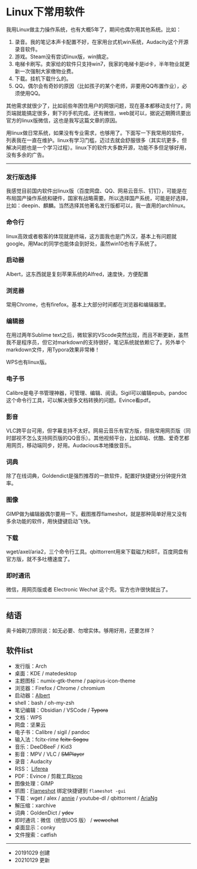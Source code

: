 # Linux下常用软件

我用Linux做主力操作系统，也有大概5年了，期间也偶尔用其他系统。比如：

1. 录音。我的笔记本声卡配置不好，在家用台式机win系统，Audacity这个开源录音软件。
2. 游戏。Steam没有尝试linux版，win搞定。
3. 电梯卡刷写。卖家给的软件只支持win7，我家的电梯卡是id卡，半年物业就更新一次强制大家缴物业费。
4. 下载。挂机下载什么的。
5. QQ。偶尔会有奇妙的原因（比如孩子的某个老师，非要用QQ布置作业），必须使用QQ。

其他需求就很少了，比如前些年困住用户的网银问题，现在基本都移动支付了，网页端就能搞定很多，剩下的手机完成。还有微信，web就可以，据说近期腾讯要出官方的linux版微信，这也是我写这篇文章的原因。

用linux做日常系统，如果没有专业需求，也够用了。下面写一下我常用的软件，列表我在一直在维护。linux有学习门槛，迈过去就会舒服很多（其实坑更多，但解决问题也是一个学习过程）。linux下的软件大多数开源，功能不多但足够好用，没有多余的广告。

---

### 发行版选择

我感觉目前国内软件出linux版（百度网盘、QQ、网易云音乐、钉钉），可能是在布局国产操作系统和硬件，国家有战略需要。所以选择国产系统，可能是好选择，比如：deepin、麒麟。当然选择其他著名发行版都可以，我一直用的archlinux。

### 命令行

linux高效或者极客的体现就是终端，这方面我也是门外汉，基本上有问题就google。用Mac的同学也能体会到好处，虽然win10也有子系统了。

### 启动器

Albert，这东西就是复刻苹果系统的Alfred，速度快，方便配置

### 浏览器

常用Chrome，也有firefox。基本上大部分时间都在浏览器和编辑器里。

### 编辑器

在用过两年Sublime text之后，微软家的VScode突然出现，而且不断更新，虽然我不是程序员，但它对markdown的支持很好，笔记系统就依赖它了。另外单个markdown文件，用Typora效果非常棒！

WPS也有linux版。

### 电子书

Calibre是电子书管理神器，可管理、编辑、阅读。Sigil可以编辑epub。pandoc这个命令行工具，可以解决很多文档转换的问题。Evince看pdf。

### 影音

VLC跨平台可用，但字幕支持不太好。网易云音乐有官方版，但我常用网页版（同时鄙视不怎么支持网页版的QQ音乐）。其他视频平台，比如B站、优酷、爱奇艺都用网页，移动端同步，好用。Audacious本地播放音乐。

### 词典

除了在线词典，Goldendict是强烈推荐的一款软件，配置好快捷键分分钟提升效率。

### 图像

GIMP做为编辑器偶尔要用一下。截图推荐flameshot，就是那种简单好用又没有多余功能的软件，用快捷键启动飞快。

### 下载

wget/axel/aria2，三个命令行工具。qbittorrent用来下载磁力和BT。百度网盘有官方版，就不多吐槽速度了。

### 即时通讯

微信，用网页版或者 Electronic Wechat 这个壳。官方也许很快就出了。

---


## 结语

奥卡姆剃刀原则说：如无必要、勿增实体。够用好用，还要怎样？

## 软件list

- 发行版：Arch
- 桌面：KDE / matedesktop
- 主题图标：numix-gtk-theme / papirus-icon-theme
- 浏览器：Firefox / Chrome / chromium
- 启动器：[Albert](https://albertlauncher.github.io/)
- shell：bash / oh-my-zsh
- 笔记编辑：Obsidian / VSCode / ~~Typora~~
- 文档：WPS 
- 网盘：坚果云
- 电子书：Calibre / sigil / pandoc
- 输入法：fcitx-rime ~~fcitx-Sogou~~
- 音乐：DeeDBeeF / Kid3
- 影音：MPV / VLC / ~~SMPlayer~~
- 录音：Audacity
- RSS： [Liferea](https://lzone.de/liferea/)
- PDF：Evince / 剪裁工具[krop](http://arminstraub.com/software/krop) 
- 图像处理：GIMP
- 抓图：[Flameshot](https://github.com/lupoDharkael/flameshot) 绑定快捷键到 `flameshot -gui`
- 下载：wget / alex  / [annie](https://github.com/iawia002/annie) / youtube-dl / qbittorrent  / [AriaNg](https://github.com/mayswind/AriaNg)
- 解压缩：xarchive
- 词典：GoldenDict / ~~ydcv~~
- 即时通讯：微信（统信UOS 版） / ~~wewechat~~
- 桌面显示：conky
- 文件搜索：catfish

---

- 20191029 创建
- 20210129 更新


